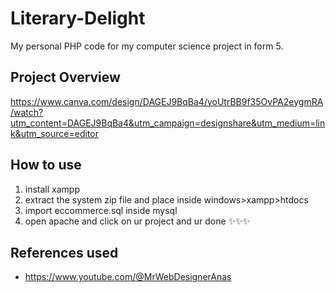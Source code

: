 # Literary-Delight
My personal PHP code for my computer science project in form 5.
## Project Overview
https://www.canva.com/design/DAGEJ9BqBa4/yoUtrBB9f35OvPA2eygmRA/watch?utm_content=DAGEJ9BqBa4&utm_campaign=designshare&utm_medium=link&utm_source=editor
## How to use
1) install xampp
2) extract the system zip file and place inside windows>xampp>htdocs
3) import eccommerce.sql inside mysql
4) open apache and click on ur project and ur done ✨✨✨
## References used
* https://www.youtube.com/@MrWebDesignerAnas

